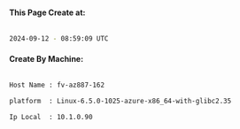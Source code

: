 
   
#### This Page Create at:

```bash

2024-09-12 - 08:59:09 UTC

```

#### Create By Machine:

```bash

Host Name : fv-az887-162

platform  : Linux-6.5.0-1025-azure-x86_64-with-glibc2.35

Ip Local  : 10.1.0.90

```

